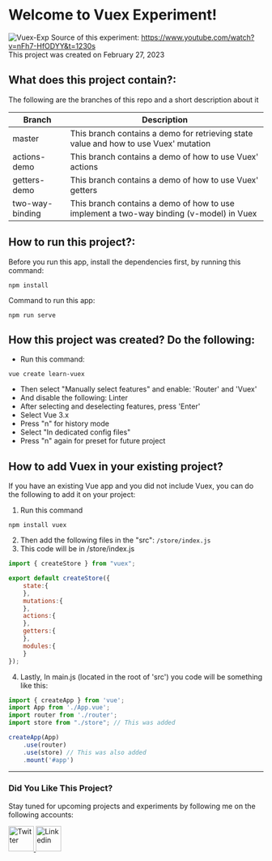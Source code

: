 # Welcome to Vuex Experiment!
![Vuex-Exp](https://user-images.githubusercontent.com/74145874/222163352-1f394e70-f737-41fd-baf1-a86ce4c8246d.jpg)
Source of this experiment: https://www.youtube.com/watch?v=nFh7-HfODYY&t=1230s<br/>
This project was created on February 27, 2023<br/>

## What does this project contain?:
The following are the branches of this repo and a short description about it

Branch | Description
-------------|------------
master       | This branch contains a demo for retrieving state value and how to use Vuex' mutation
actions-demo | This branch contains a demo of how to use Vuex' actions
getters-demo | This branch contains a demo of how to use Vuex' getters
two-way-binding | This branch contains a demo of how to use implement a two-way binding (v-model) in Vuex

## How to run this project?:
Before you run this app, install the dependencies first, by running this command:
```
npm install
```

Command to run this app:
```
npm run serve
```

## How this project was created? Do the following:
- Run this command:
```
vue create learn-vuex
```
- Then select "Manually select features" and enable: 'Router' and 'Vuex'
- And disable the following: Linter
- After selecting and deselecting features, press 'Enter'
- Select Vue 3.x
- Press "n" for history mode
- Select "In dedicated config files"
- Press "n" again for preset for future project

## How to add Vuex in your existing project?
If you have an existing Vue app and you did not include Vuex, you can do the following to add it on your project:
1. Run this command
```
npm install vuex
```
2. Then add the following files in the "src": ```/store/index.js```
3. This code will be in /store/index.js
```javascript
import { createStore } from "vuex";

export default createStore({
    state:{
    },
    mutations:{
    },
    actions:{
    },
    getters:{
    },
    modules:{
    }
});
```
4. Lastly, In main.js (located in the root of 'src') you code will be something like this:
```javascript
import { createApp } from 'vue';
import App from './App.vue';
import router from './router';
import store from "./store"; // This was added

createApp(App)
    .use(router)
    .use(store) // This was also added
    .mount('#app')
```
---
### Did You Like This Project?
Stay tuned for upcoming projects and experiments by following me on the following accounts:
<p float="left">
  <a href="https://twitter.com/MadrinanComLab">
  <img src="https://user-images.githubusercontent.com/74145874/219954290-0afa8626-f2b5-44a9-8130-1ccce187ac06.png" width="50px" title="Twitter"/>
  </a>
  <a href="https://www.linkedin.com/in/john-clifford-madri%C3%B1an-3b5ba222a/">
  <img src="https://user-images.githubusercontent.com/74145874/219954352-03919daf-97cf-4639-80a8-dab307ad1964.png" width="50px" title="Linkedin"/>
  </a>
</p>